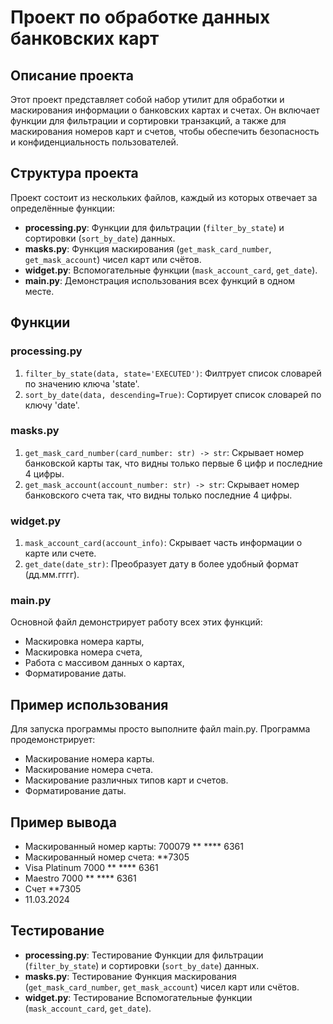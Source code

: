 # Проект по обработке данных банковских карт

## Описание проекта

Этот проект представляет собой набор утилит для обработки и маскирования информации о банковских картах и счетах. Он включает функции для фильтрации и сортировки транзакций, а также для маскирования номеров карт и счетов, чтобы обеспечить безопасность и конфиденциальность пользователей.

## Структура проекта

Проект состоит из нескольких файлов, каждый из которых отвечает за определённые функции:

- **processing.py**: Функции для фильтрации (`filter_by_state`) и сортировки (`sort_by_date`) данных.
- **masks.py**: Функция маскирования (`get_mask_card_number`, `get_mask_account`) чисел карт или счётов.
- **widget.py**: Вспомогательные функции (`mask_account_card`, `get_date`).
- **main.py**: Демонстрация использования всех функций в одном месте.

## Функции

### processing.py
1. `filter_by_state(data, state='EXECUTED')`: Филтрует список словарей по значению ключа 'state'.
2. `sort_by_date(data, descending=True)`: Сортирует список словарей по ключу 'date'.

### masks.py
1. `get_mask_card_number(card_number: str) -> str`: Скрывает номер банковской карты так, что видны только первые 6 цифр и последние 4 цифры.
2. `get_mask_account(account_number: str) -> str`: Скрывает номер банковского счета так, что видны только последние 4 цифры.

### widget.py
1. `mask_account_card(account_info)`: Скрывает часть информации о карте или счете.
2. `get_date(date_str)`: Преобразует дату в более удобный формат (дд.мм.гггг).

### main.py
Основной файл демонстрирует работу всех этих функций:
- Маскировка номера карты,
- Маскировка номера счета,
- Работа с массивом данных о картах,
- Форматирование даты.

## Пример использования

Для запуска программы просто выполните файл main.py. Программа продемонстрирует:

- Маскирование номера карты.
- Маскирование номера счета.
- Маскирование различных типов карт и счетов.
- Форматирование даты.

## Пример вывода
- Маскированный номер карты: 700079 ** **** 6361
- Маскированный номер счета: **7305
- Visa Platinum 7000 ** **** 6361
- Maestro 7000 ** **** 6361
- Счет **7305
- 11.03.2024

## Тестирование

- **processing.py**:  Тестирование Функции для фильтрации (`filter_by_state`) и сортировки (`sort_by_date`) данных.
- **masks.py**: Тестирование Функция маскирования (`get_mask_card_number`, `get_mask_account`) чисел карт или счётов.
- **widget.py**: Тестирование Вспомогательные функции (`mask_account_card`, `get_date`).
